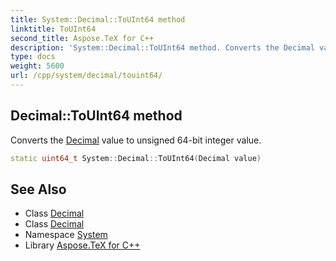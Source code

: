 ```yaml
---
title: System::Decimal::ToUInt64 method
linktitle: ToUInt64
second_title: Aspose.TeX for C++
description: 'System::Decimal::ToUInt64 method. Converts the Decimal value to unsigned 64-bit integer value in C++.'
type: docs
weight: 5600
url: /cpp/system/decimal/touint64/
---
```

## Decimal::ToUInt64 method


Converts the [Decimal](../) value to unsigned 64-bit integer value.

```cpp
static uint64_t System::Decimal::ToUInt64(Decimal value)
```

## See Also

* Class [Decimal](../)
* Class [Decimal](../)
* Namespace [System](../../)
* Library [Aspose.TeX for C++](../../../)
